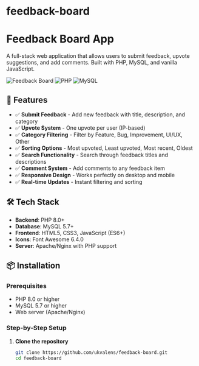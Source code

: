 # feedback-board
# Feedback Board App

A full-stack web application that allows users to submit feedback, upvote suggestions, and add comments. Built with PHP, MySQL, and vanilla JavaScript.

![Feedback Board](https://img.shields.io/badge/Status-Ready-green)
![PHP](https://img.shields.io/badge/PHP-8.0+-blue)
![MySQL](https://img.shields.io/badge/MySQL-5.7+-orange)

## 🚀 Features

- ✅ **Submit Feedback** - Add new feedback with title, description, and category
- ✅ **Upvote System** - One upvote per user (IP-based)
- ✅ **Category Filtering** - Filter by Feature, Bug, Improvement, UI/UX, Other
- ✅ **Sorting Options** - Most upvoted, Least upvoted, Most recent, Oldest
- ✅ **Search Functionality** - Search through feedback titles and descriptions
- ✅ **Comment System** - Add comments to any feedback item
- ✅ **Responsive Design** - Works perfectly on desktop and mobile
- ✅ **Real-time Updates** - Instant filtering and sorting

## 🛠️ Tech Stack

- **Backend**: PHP 8.0+
- **Database**: MySQL 5.7+
- **Frontend**: HTML5, CSS3, JavaScript (ES6+)
- **Icons**: Font Awesome 6.4.0
- **Server**: Apache/Nginx with PHP support

## 📦 Installation

### Prerequisites
- PHP 8.0 or higher
- MySQL 5.7 or higher
- Web server (Apache/Nginx)

### Step-by-Step Setup

1. **Clone the repository**
   ```bash
   git clone https://github.com/ukvalens/feedback-board.git
   cd feedback-board